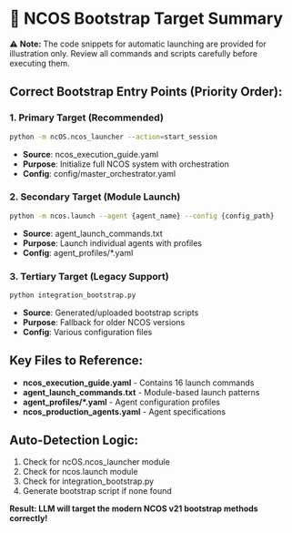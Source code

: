 # 🎯 NCOS Bootstrap Target Summary

⚠️ **Note:** The code snippets for automatic launching are provided for illustration only. Review all commands and scripts carefully before executing them.


## Correct Bootstrap Entry Points (Priority Order):

### 1. Primary Target (Recommended)
```bash
python -m ncOS.ncos_launcher --action=start_session
```
- **Source**: ncos_execution_guide.yaml
- **Purpose**: Initialize full NCOS system with orchestration
- **Config**: config/master_orchestrator.yaml

### 2. Secondary Target (Module Launch)
```bash
python -m ncos.launch --agent {agent_name} --config {config_path}
```
- **Source**: agent_launch_commands.txt
- **Purpose**: Launch individual agents with profiles
- **Config**: agent_profiles/*.yaml

### 3. Tertiary Target (Legacy Support)
```bash
python integration_bootstrap.py
```
- **Source**: Generated/uploaded bootstrap scripts
- **Purpose**: Fallback for older NCOS versions
- **Config**: Various configuration files

## Key Files to Reference:
- **ncos_execution_guide.yaml** - Contains 16 launch commands
- **agent_launch_commands.txt** - Module-based launch patterns
- **agent_profiles/*.yaml** - Agent configuration profiles
- **ncos_production_agents.yaml** - Agent specifications

## Auto-Detection Logic:
1. Check for ncOS.ncos_launcher module
2. Check for ncos.launch module
3. Check for integration_bootstrap.py
4. Generate bootstrap script if none found

**Result: LLM will target the modern NCOS v21 bootstrap methods correctly!**
